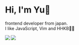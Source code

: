 # Hi, I'm Yu👋
frontend developer from japan.  
I like JavaScript, Vim and HHKB👨‍💻

<a href="https://github.com/Yuki-Sakaguchi">
  <img align="left" src="https://github-readme-stats.vercel.app/api?username=Yuki-Sakaguchi&count_private=true&show_icons=true" />
</a>
<a href="https://github.com/Yuki-Sakaguchi">
  <img align="left" src="https://github-readme-stats.vercel.app/api/top-langs/?username=Yuki-Sakaguchi" />
</a>
